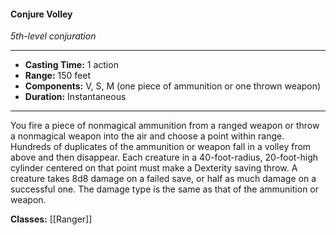 #### Conjure Volley
*5th-level conjuration*
___
- **Casting Time:** 1 action
- **Range:** 150 feet
- **Components:** V, S, M (one piece of ammunition or one thrown weapon)
- **Duration:** Instantaneous
---
You fire a piece of nonmagical ammunition from a ranged weapon or throw a nonmagical weapon into the air and choose a point within range. Hundreds of duplicates of the ammunition or weapon fall in a volley from above and then disappear. Each creature in a 40-foot-radius, 20-foot-high cylinder centered on that point must make a Dexterity saving throw. A creature takes 8d8 damage on a failed save, or half as much damage on a successful one. The damage type is the same as that of the ammunition or weapon.

**Classes:** [[Ranger]]